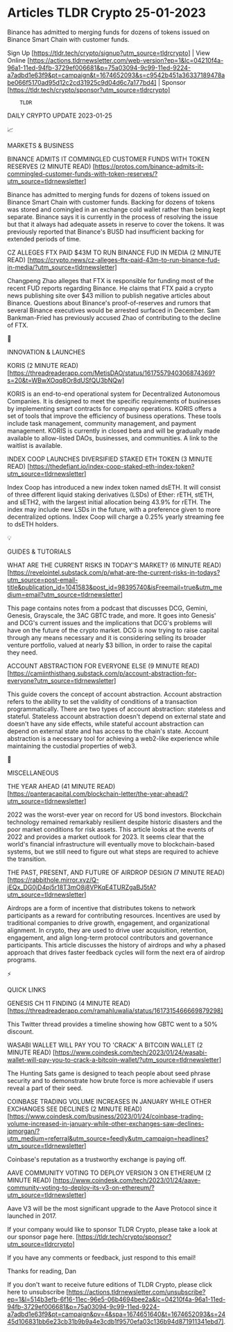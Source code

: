 # Articles TLDR Crypto 25-01-2023

Binance has admitted to merging funds for dozens of tokens issued on
Binance Smart Chain with customer funds.  

Sign Up [https://tldr.tech/crypto/signup?utm_source=tldrcrypto] | View
Online
[https://actions.tldrnewsletter.com/web-version?ep=1&lc=04210f4a-96a1-11ed-94fb-3729ef006681&p=75a03094-9c99-11ed-9224-a7adbd1e63f9&pt=campaign&t=1674652093&s=c9542b451a36337189478abe066f5170ad95d12c2cd31925c9d04d6c7a177bd4]
| Sponsor [https://tldr.tech/crypto/sponsor?utm_source=tldrcrypto] 

		TLDR 

DAILY CRYPTO UPDATE 2023-01-25

📈 

MARKETS & BUSINESS

BINANCE ADMITS IT COMMINGLED CUSTOMER FUNDS WITH TOKEN RESERVES (2
MINUTE READ)
[https://protos.com/binance-admits-it-commingled-customer-funds-with-token-reserves/?utm_source=tldrnewsletter]


Binance has admitted to merging funds for dozens of tokens issued on
Binance Smart Chain with customer funds. Backing for dozens of tokens
was stored and comingled in an exchange cold wallet rather than being
kept separate. Binance says it is currently in the process of
resolving the issue but that it always had adequate assets in reserve
to cover the tokens. It was previously reported that Binance's BUSD
had insufficient backing for extended periods of time. 

CZ ALLEGES FTX PAID $43M TO RUN BINANCE FUD IN MEDIA (2 MINUTE READ)
[https://crypto.news/cz-alleges-ftx-paid-43m-to-run-binance-fud-in-media/?utm_source=tldrnewsletter]


Changpeng Zhao alleges that FTX is responsible for funding most of the
recent FUD reports regarding Binance. He claims that FTX paid a crypto
news publishing site over $43 million to publish negative articles
about Binance. Questions about Binance's proof-of-reserves and rumors
that several Binance executives would be arrested surfaced in
December. Sam Bankman-Fried has previously accused Zhao of
contributing to the decline of FTX. 

🚀 

INNOVATION & LAUNCHES

KORIS (2 MINUTE READ)
[https://threadreaderapp.com/MetisDAO/status/1617557940306874369?s=20&t=WBwXOqq8Or8dUSfQU3bNQw]


KORIS is an end-to-end operational system for Decentralized Autonomous
Companies. It is designed to meet the specific requirements of
businesses by implementing smart contracts for company operations.
KORIS offers a set of tools that improve the efficiency of business
operations. These tools include task management, community management,
and payment management. KORIS is currently in closed beta and will be
gradually made available to allow-listed DAOs, businesses, and
communities. A link to the waitlist is available. 

INDEX COOP LAUNCHES DIVERSIFIED STAKED ETH TOKEN (3 MINUTE READ)
[https://thedefiant.io/index-coop-staked-eth-index-token?utm_source=tldrnewsletter]


Index Coop has introduced a new index token named dsETH. It will
consist of three different liquid staking derivatives (LSDs) of Ether:
rETH, stETH, and sETH2, with the largest initial allocation being
43.9% for rETH. The index may include new LSDs in the future, with a
preference given to more decentralized options. Index Coop will charge
a 0.25% yearly streaming fee to dsETH holders. 

💡 

GUIDES & TUTORIALS

WHAT ARE THE CURRENT RISKS IN TODAY'S MARKET? (6 MINUTE READ)
[https://revelointel.substack.com/p/what-are-the-current-risks-in-todays?utm_source=post-email-title&publication_id=1041583&post_id=98395740&isFreemail=true&utm_medium=email?utm_source=tldrnewsletter]


This page contains notes from a podcast that discusses DCG, Gemini,
Genesis, Grayscale, the 3AC GBTC trade, and more. It goes into
Genesis' and DCG's current issues and the implications that DCG's
problems will have on the future of the crypto market. DCG is now
trying to raise capital through any means necessary and it is
considering selling its broader venture portfolio, valued at nearly $3
billion, in order to raise the capital they need. 

ACCOUNT ABSTRACTION FOR EVERYONE ELSE (9 MINUTE READ)
[https://camiinthisthang.substack.com/p/account-abstraction-for-everyone?utm_source=tldrnewsletter]


This guide covers the concept of account abstraction. Account
abstraction refers to the ability to set the validity of conditions of
a transaction programmatically. There are two types of account
abstraction: stateless and stateful. Stateless account abstraction
doesn't depend on external state and doesn't have any side effects,
while stateful account abstraction can depend on external state and
has access to the chain's state. Account abstraction is a necessary
tool for achieving a web2-like experience while maintaining the
custodial properties of web3. 

🦄 

MISCELLANEOUS

THE YEAR AHEAD (41 MINUTE READ)
[https://panteracapital.com/blockchain-letter/the-year-ahead/?utm_source=tldrnewsletter]


2022 was the worst-ever year on record for US bond investors.
Blockchain technology remained remarkably resilient despite historic
disasters and the poor market conditions for risk assets. This article
looks at the events of 2022 and provides a market outlook for 2023. It
seems clear that the world's financial infrastructure will eventually
move to blockchain-based systems, but we still need to figure out what
steps are required to achieve the transition. 

THE PAST, PRESENT, AND FUTURE OF AIRDROP DESIGN (7 MINUTE READ)
[https://rabbithole.mirror.xyz/Q-jEQx_DG0jD4pj5r18T3mO8j8VPKqE4TURZgaBJ5tA?utm_source=tldrnewsletter]


Airdrops are a form of incentive that distributes tokens to network
participants as a reward for contributing resources. Incentives are
used by traditional companies to drive growth, engagement, and
organizational alignment. In crypto, they are used to drive user
acquisition, retention, engagement, and align long-term protocol
contributors and governance participants. This article discusses the
history of airdrops and why a phased approach that drives faster
feedback cycles will form the next era of airdrop programs. 

⚡ 

QUICK LINKS

GENESIS CH 11 FINDING (4 MINUTE READ)
[https://threadreaderapp.com/ramahluwalia/status/1617315466669879298] 

This Twitter thread provides a timeline showing how GBTC went to a 50%
discount. 

WASABI WALLET WILL PAY YOU TO 'CRACK' A BITCOIN WALLET (2 MINUTE READ)
[https://www.coindesk.com/tech/2023/01/24/wasabi-wallet-will-pay-you-to-crack-a-bitcoin-wallet/?utm_source=tldrnewsletter]


The Hunting Sats game is designed to teach people about seed phrase
security and to demonstrate how brute force is more achievable if
users reveal a part of their seed. 

COINBASE TRADING VOLUME INCREASES IN JANUARY WHILE OTHER EXCHANGES SEE
DECLINES (2 MINUTE READ)
[https://www.coindesk.com/business/2023/01/24/coinbase-trading-volume-increased-in-january-while-other-exchanges-saw-declines-jpmorgan/?utm_medium=referral&utm_source=feedly&utm_campaign=headlines?utm_source=tldrnewsletter]


Coinbase's reputation as a trustworthy exchange is paying off. 

AAVE COMMUNITY VOTING TO DEPLOY VERSION 3 ON ETHEREUM (2 MINUTE READ)
[https://www.coindesk.com/tech/2023/01/24/aave-community-voting-to-deploy-its-v3-on-ethereum/?utm_source=tldrnewsletter]


Aave V3 will be the most significant upgrade to the Aave Protocol
since it launched in 2017. 

If your company would like to sponsor TLDR Crypto, please take a look
at our sponsor page here.
[https://tldr.tech/crypto/sponsor?utm_source=tldrcrypto] 

If you have any comments or feedback, just respond to this email! 

Thanks for reading, 
Dan 

If you don't want to receive future editions of TLDR Crypto,
please click here to unsubscribe
[https://actions.tldrnewsletter.com/unsubscribe?ep=1&l=514b3efb-6f16-11ec-96e5-06b4694bee2a&lc=04210f4a-96a1-11ed-94fb-3729ef006681&p=75a03094-9c99-11ed-9224-a7adbd1e63f9&pt=campaign&pv=4&spa=1674651640&t=1674652093&s=2445d106831bb6e23cb31b9b9a4e3cdb1f9570efa03c136b94d871911341ebd7].


 